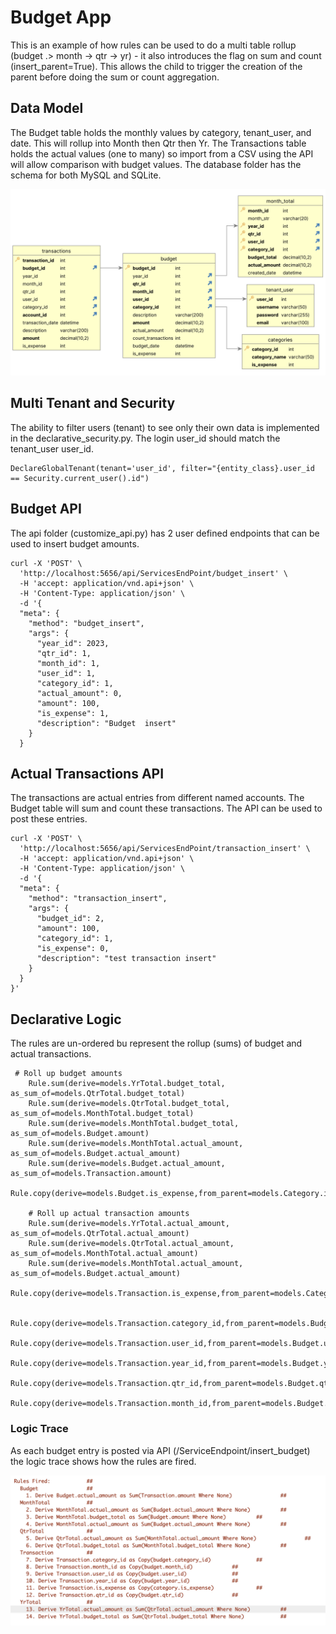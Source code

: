 # Budget App

This is an example of how rules can be used to do a multi table rollup 
(budget .> month -> qtr -> yr) - it also introduces the flag on sum and count (insert_parent=True).
This allows the child to trigger the creation of the parent before doing the sum or count aggregation.

## Data Model
The Budget table holds the monthly values by category, tenant_user, and date.  This will rollup into Month then Qtr then Yr.  The Transactions table holds the actual values (one to many) so import from a CSV using the API will allow comparison with budget values. The database folder has the schema for both MySQL and SQLite.

![DataModel](./images/DataModel.png)
## Multi Tenant and Security
The ability to filter users (tenant) to see only their own data is implemented in the declarative_security.py. The login user_id should match the tenant_user user_id.

```
DeclareGlobalTenant(tenant='user_id', filter="{entity_class}.user_id == Security.current_user().id")
```

## Budget API
The api folder (customize_api.py) has 2 user defined endpoints that can be used to insert budget amounts. 

```
curl -X 'POST' \
  'http://localhost:5656/api/ServicesEndPoint/budget_insert' \
  -H 'accept: application/vnd.api+json' \
  -H 'Content-Type: application/json' \
  -d '{
  "meta": {
    "method": "budget_insert",
    "args": {
      "year_id": 2023,
      "qtr_id": 1,
      "month_id": 1,
      "user_id": 1,
      "category_id": 1,
      "actual_amount": 0,
      "amount": 100,
      "is_expense": 1,
      "description": "Budget  insert"
    }
  }
```


## Actual Transactions API
The transactions are actual entries from different named accounts. The Budget table will sum and count these transactions.  The API can be used to post these entries.

```
curl -X 'POST' \
  'http://localhost:5656/api/ServicesEndPoint/transaction_insert' \
  -H 'accept: application/vnd.api+json' \
  -H 'Content-Type: application/json' \
  -d '{
  "meta": {
    "method": "transaction_insert",
    "args": {
      "budget_id": 2,
      "amount": 100,
      "category_id": 1,
      "is_expense": 0,
      "description": "test transaction insert"
    }
  }
}'
```

## Declarative Logic
The rules are un-ordered bu represent the rollup (sums) of budget and actual transactions. 
```
 # Roll up budget amounts
    Rule.sum(derive=models.YrTotal.budget_total, as_sum_of=models.QtrTotal.budget_total)
    Rule.sum(derive=models.QtrTotal.budget_total, as_sum_of=models.MonthTotal.budget_total)
    Rule.sum(derive=models.MonthTotal.budget_total, as_sum_of=models.Budget.amount)
    Rule.sum(derive=models.MonthTotal.actual_amount, as_sum_of=models.Budget.actual_amount)
    Rule.sum(derive=models.Budget.actual_amount, as_sum_of=models.Transaction.amount)
    Rule.copy(derive=models.Budget.is_expense,from_parent=models.Category.is_expense)
    
    # Roll up actual transaction amounts
    Rule.sum(derive=models.YrTotal.actual_amount, as_sum_of=models.QtrTotal.actual_amount)
    Rule.sum(derive=models.QtrTotal.actual_amount, as_sum_of=models.MonthTotal.actual_amount)
    Rule.sum(derive=models.MonthTotal.actual_amount, as_sum_of=models.Budget.actual_amount)
    Rule.copy(derive=models.Transaction.is_expense,from_parent=models.Category.is_expense)
    
    Rule.copy(derive=models.Transaction.category_id,from_parent=models.Budget.category_id)
    Rule.copy(derive=models.Transaction.user_id,from_parent=models.Budget.user_id)
    Rule.copy(derive=models.Transaction.year_id,from_parent=models.Budget.year_id)
    Rule.copy(derive=models.Transaction.qtr_id,from_parent=models.Budget.qtr_id)
    Rule.copy(derive=models.Transaction.month_id,from_parent=models.Budget.month_id)
```

### Logic Trace
As each budget entry is posted via API (/ServiceEndpoint/insert_budget) the logic trace shows how the rules are fired.

![Logic Trace](./images/LogicTrace.png)